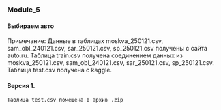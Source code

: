 ### Module_5 
#### Выбираем авто

Примечание:
Данные в таблицах  moskva_250121.csv, sam_obl_240121.csv, sar_250121.csv, sp_250121.csv получены с сайта auto.ru. 
Таблица train.csv получена соединением данных из moskva_250121.csv, sam_obl_240121.csv, sar_250121.csv, sp_250121.csv.
Таблица test.csv получена с kaggle.

#### Версия 1.
    Таблица test.csv помещена в архив .zip 


